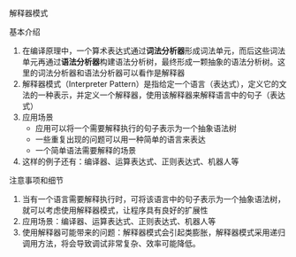解释器模式

基本介绍

1. 在编译原理中，一个算术表达式通过**词法分析器**形成词法单元，而后这些词法单元再通过**语法分析器**构建语法分析树，最终形成一颗抽象的语法分析树。这里的词法分析器和语法分析器可以看作是解释器
2. 解释器模式（Interpreter Pattern）是指给定一个语言（表达式），定义它的文法的一种表示，并定义一个解释器，使用该解释器来解释语言中的句子（表达式）
3. 应用场景
   + 应用可以将一个需要解释执行的句子表示为一个抽象语法树
   + 一些重复出现的问题可以用一种简单的语言来表达
   + 一个简单语法需要解释的场景
4. 这样的例子还有：编译器、运算表达式、正则表达式、机器人等

注意事项和细节

1. 当有一个语言需要解释执行时，可将该语言中的句子表示为一个抽象语法树，就可以考虑使用解释器模式，让程序具有良好的扩展性
2. 应用场景：编译器、运算表达式、正则表达式、机器人等
3. 使用解释器可能带来的问题：解释器模式会引起类膨胀，解释器模式采用递归调用方法，将会导致调试非常复杂、效率可能降低。

